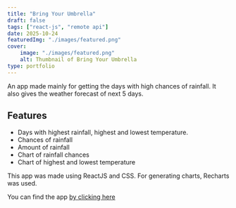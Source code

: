 ```yaml
---
title: "Bring Your Umbrella"
draft: false
tags: ["react-js", "remote api"]
date: 2025-10-24
featuredImg: "./images/featured.png"
cover:
    image: "./images/featured.png"
    alt: Thumbnail of Bring Your Umbrella
type: portfolio
---
```


An app made mainly for getting the days with high chances of rainfall. It also gives the weather forecast of next 5 days.

## Features

- Days with highest rainfall, highest and lowest temperature.
- Chances of rainfall
- Amount of rainfall
- Chart of rainfall chances
- Chart of highest and lowest temperature

This app was made using ReactJS and CSS. For generating charts, Recharts was used.

You can find the app [by clicking here](https://imranmollajoy.github.io/bring-your-umbrella/)
